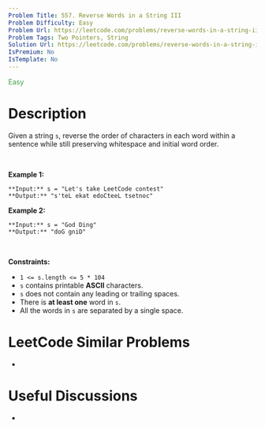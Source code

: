 ```yaml
---
Problem Title: 557. Reverse Words in a String III
Problem Difficulty: Easy
Problem Url: https://leetcode.com/problems/reverse-words-in-a-string-iii/
Problem Tags: Two Pointers, String
Solution Url: https://leetcode.com/problems/reverse-words-in-a-string-iii/solution/
IsPremium: No
IsTemplate: No
---
```


<span style="color: rgb(67, 160, 71);">Easy</span>

# Description

Given a string `s`, reverse the order of characters in each word within a sentence while still preserving whitespace and initial word order.


 


**Example 1:**



```
**Input:** s = "Let's take LeetCode contest"
**Output:** "s'teL ekat edoCteeL tsetnoc"

```
**Example 2:**



```
**Input:** s = "God Ding"
**Output:** "doG gniD"

```

 


**Constraints:**


* `1 <= s.length <= 5 * 104`
* `s` contains printable **ASCII** characters.
* `s` does not contain any leading or trailing spaces.
* There is **at least one** word in `s`.
* All the words in `s` are separated by a single space.




# LeetCode Similar Problems

- []()

# Useful Discussions

- []()
